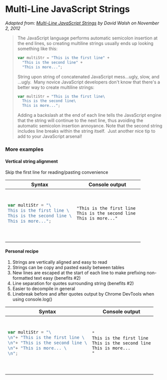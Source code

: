Multi-Line JavaScript Strings
=============================

_Adapted from: [Multi-Line JavaScript Strings](https://davidwalsh.name/multiline-javascript-strings) by David Walsh on November 2, 2012_

> The JavaScript language performs automatic semicolon insertion at the end lines, so creating multiline strings usually ends up looking something like this:
> 
> ```js
> var multiStr = "This is the first line" +
> 	"This is the second line" +
> 	"This is more...";
> ```
> 
> String upon string of concatenated JavaScript mess...ugly, slow, and ...ugly.  Many novice JavaScript developers don't know that there's a better way to create multiline strings:
> 
> ```js
> var multiStr = "This is the first line\
> 	This is the second line\
> 	This is more...";
> ```
> 
> Adding a backslash at the end of each line tells the JavaScript engine that the string will continue to the next line, thus avoiding the automatic semicolon insertion annoyance. Note that the second string includes line breaks within the string itself.  Just another nice tip to add to your JavaScript arsenal!

### More examples

#### Vertical string alignment

Skip the first line for reading/pasting convenience

<table class="js-csv-data csv-data js-file-line-container"><thead><tr>
  <th>Syntax</th>
  <th>Console output</th>
  </tr></thead>
  <tbody>
<tr>

<td><pre style="padding: 0px;">

```js
var multiStr = "\
This is the first line \
This is the second line \
This is more...";
```

</pre></td>
<td><pre>

```
"This is the first line 
This is the second line
This is more..."
```

</pre></td></tr></tbody>
</table>

#### Personal recipe

1. Strings are vertically aligned and easy to read
1. Strings can be copy and pasted easily between tables
1. New lines are escaped at the start of each line to make prefixing non-formatted text easy (benefits #2)
1. Line separation for quotes surrounding string (benefits #2)
1. Easier to decompile in general
1. Linebreak before and after quotes output by Chrome DevTools when using console.log()   

<table class="js-csv-data csv-data js-file-line-container"><thead><tr>
  <th>Syntax</th>
  <th>Console output</th>
  </tr></thead>
  <tbody>
<tr>

<td><pre>

```js
var multiStr = "\
\n"+ "This is the first line \
\n"+ "This is the second line \
\n"+ "This is more... \
\n";
```

</pre></td>
<td><pre>

```
"
This is the first line 
This is the second line
This is more...
"
```

</pre></td></tr></tbody>
</table>
